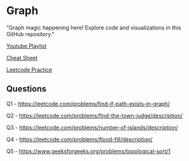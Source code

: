 
# Graph

"Graph magic happening here! Explore code and visualizations in this GitHub repository."



[ Youtube Playlist ](https://www.youtube.com/watch?v=Y_0-AmbC0Ig&list=PLzjZaW71kMwSrxEtvK5uQnfNQ9UjGGzA-)

[ Cheat Sheet ](https://cheatography.com/hackin7/cheat-sheets/c-graph-theory-sample/pdf/)

[ Leetcode Practice ](https://leetcode.com/discuss/study-guide/1326900/graph-algorithms-problems-to-practice)


## Questions
Q1 - https://leetcode.com/problems/find-if-path-exists-in-graph/

Q2 - https://leetcode.com/problems/find-the-town-judge/description/

Q3 - https://leetcode.com/problems/number-of-islands/description/

Q4 - https://leetcode.com/problems/flood-fill/description/

Q5 - https://www.geeksforgeeks.org/problems/topological-sort/1

